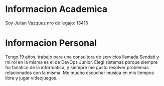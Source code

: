# Informacion Academica #
Soy Julian Vazquez 
nro de legajo: 13415

# Informacion Personal #
Tengo 19 años, trabajo para una consultora de servicios llamada Sendati y mi rol en la misma es el de DevOps Junior.
Elegi sistemas porque siempre fui fanatico de la informatica, y siempre me gusto resolver problemas relacionados con la misma. Me mucho escuchar musica en mis tiempos libre y jugar videojuegos.